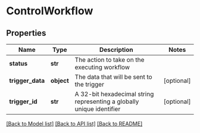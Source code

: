 # ControlWorkflow

## Properties
Name | Type | Description | Notes
------------ | ------------- | ------------- | -------------
**status** | **str** | The action to take on the executing workflow | 
**trigger_data** | **object** | The data that will be sent to the trigger | [optional] 
**trigger_id** | **str** | A 32-bit hexadecimal string representing a globally unique identifier | [optional] 

[[Back to Model list]](../README.md#documentation-for-models) [[Back to API list]](../README.md#documentation-for-api-endpoints) [[Back to README]](../README.md)


